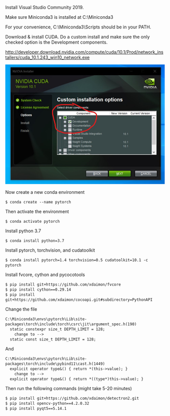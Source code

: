 Install Visual Studio Community 2019.

Make sure Miniconda3 is installed at C:\Miniconda3

For your convenience, C:\Miniconda3\Scripts should be in your PATH.

Download & install CUDA. Do a custom install and make sure the only checked option is the Development components.

http://developer.download.nvidia.com/compute/cuda/10.1/Prod/network_installers/cuda_10.1.243_win10_network.exe

![](image.png)

Now create a new conda environment

    $ conda create --name pytorch

Then activate the environment

    $ conda activate pytorch

Install python 3.7

    $ conda install python=3.7

Install pytorch, torchvision, and cudatoolkit

    $ conda install pytorch=1.4 torchvision=0.5 cudatoolkit=10.1 -c pytorch

Install fvcore, cython and pycocotools

    $ pip install git+https://github.com/xdaimon/fvcore
    $ pip install cython==0.29.14
    $ pip install git+https://github.com/xdaimon/cocoapi.git#subdirectory=PythonAPI

Change the file

    C:\Miniconda3\envs\pytorch\Lib\site-packages\torch\include\torch\csrc\jit\argument_spec.h(190)
      static constexpr size_t DEPTH_LIMIT = 128;
        change to -->
      static const size_t DEPTH_LIMIT = 128;

And

    C:\Miniconda3\envs\pytorch\Lib\site-packages\torch\include\pybind11\cast.h(1449)
      explicit operator type&() { return *(this->value); }
        change to -->
      explicit operator type&() { return *((type*)this->value); }

Then run the following commands (might take 5-20 minutes)

    $ pip install git+https://github.com/xdaimon/detectron2.git
    $ pip install opencv-python==4.2.0.32
    $ pip install pyqt5==5.14.1


